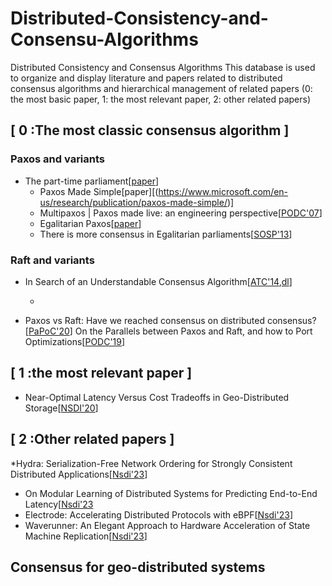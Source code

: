 # Distributed-Consistency-and-Consensu-Algorithms
Distributed Consistency and Consensus Algorithms This database is used to organize and display literature and papers related to distributed consensus algorithms and hierarchical management of related papers (0: the most basic paper, 1: the most relevant paper, 2: other related papers)


## [ 0 :The most classic consensus algorithm ]
### Paxos and variants
* The part-time parliament[[paper](https://dl.acm.org/doi/abs/10.1145/3335772.3335939)]
  * Paxos Made Simple[paper][(https://www.microsoft.com/en-us/research/publication/paxos-made-simple/)]
  * Multipaxos | Paxos made live: an engineering perspective[[PODC'07](https://dl.acm.org/doi/abs/10.1145/1281100.1281103)]
  * Egalitarian Paxos[[paper](https://www.usenix.org/system/files/nsdip13-paper14.pdf)]
  * There is more consensus in Egalitarian parliaments[[SOSP'13](https://dl.acm.org/doi/abs/10.1145/2517349.2517350)]

### Raft and variants
* In Search of an Understandable Consensus Algorithm[[ATC'14](https://www.usenix.org/system/files/conference/atc14/atc14-paper-ongaro.pdf),[dl](https://www.usenix.org/conference/atc14/technical-sessions/presentation/ongaro)]
  * []()

* Paxos vs Raft: Have we reached consensus on distributed consensus?[[PaPoC'20](https://scholar.google.com/scholar?hl=zh-CN&as_sdt=0%2C5&q=Howard+H%2C+Mortier+R.+Paxos+vs+Raft%3A+Have+we+reached+consensus+on+distributed+consensus&btnG=)]
On the Parallels between Paxos and Raft, and how to Port Optimizations[[PODC'19](http://mpaxos.com/pub/raft-paxos.pdf)]

## [ 1 :the most relevant paper ]  
  * Near-Optimal Latency Versus Cost Tradeoffs in Geo-Distributed Storage[[NSDI'20](https://www.usenix.org/conference/nsdi20/presentation/uluyol)]

## [ 2 :Other related papers ]
  *Hydra: Serialization-Free Network Ordering for Strongly Consistent Distributed Applications[[Nsdi'23](https://www.usenix.org/system/files/nsdi23-choi.pdf)]
  * On Modular Learning of Distributed Systems for Predicting End-to-End Latency[[Nsdi'23](https://www.usenix.org/system/files/nsdi23-liang-chieh-jan.pdf)
  * Electrode: Accelerating Distributed Protocols with eBPF[[Nsdi'23](https://www.usenix.org/conference/nsdi23/presentation/zhou)]
  * Waverunner: An Elegant Approach to Hardware Acceleration of State Machine Replication[[Nsdi'23](https://www.usenix.org/conference/nsdi23/presentation/alimadadi)]

##  Consensus for geo-distributed systems



